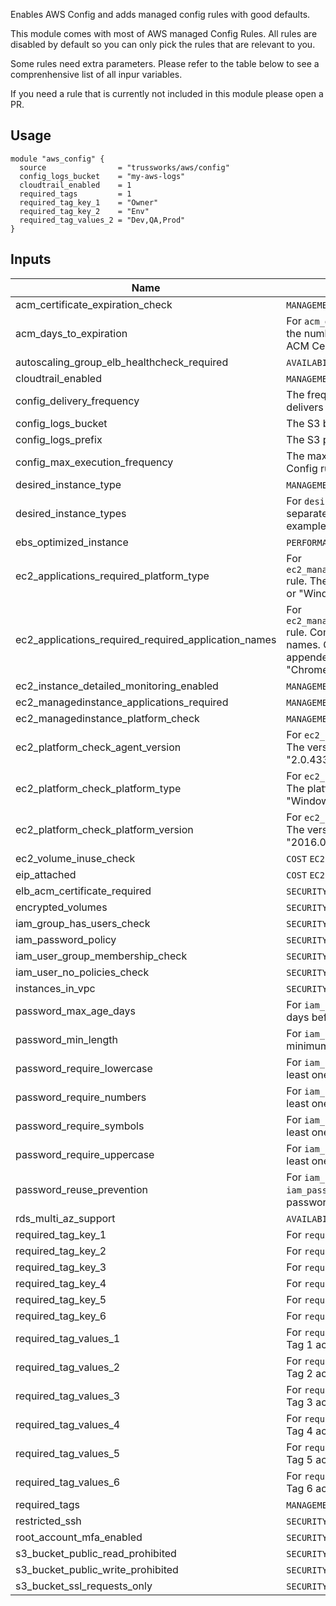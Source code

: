 Enables AWS Config and adds managed config rules with good defaults.

This module comes with most of AWS managed Config Rules. All rules are disabled by default so you can only pick the rules that are relevant to you.

Some rules need extra parameters. Please refer to the table below to see a comprenhensive list of all inpur variables.

If you need a rule that is currently not included in this module please open a PR.

## Usage

    module "aws_config" {
      source                = "trussworks/aws/config"
      config_logs_bucket    = "my-aws-logs"
      cloudtrail_enabled    = 1
      required_tags         = 1
      required_tag_key_1    = "Owner"
      required_tag_key_2    = "Env"
      required_tag_values_2 = "Dev,QA,Prod"
    }


## Inputs

| Name | Description | Type | Default | Required |
|------|-------------|:----:|:-----:|:-----:|
| acm_certificate_expiration_check | `MANAGEMENT` `ACM` Enable [this](https://docs.aws.amazon.com/config/latest/developerguide/acm-certificate-expiration-check.html) rule. | string | `0` | no |
| acm_days_to_expiration | For `acm_days_to_expiration` rule. Specify the number of days before the rule flags the ACM Certificate as noncompliant. | string | `14` | no |
| autoscaling_group_elb_healthcheck_required | `AVAILABILITY` `EC2` Enable [this](https://docs.aws.amazon.com/config/latest/developerguide/autoscaling-group-elb-healthcheck-required.html) rule. | string | `0` | no |
| cloudtrail_enabled | `MANAGEMENT` `CLOUDTRAIL` Enable [this](https://docs.aws.amazon.com/config/latest/developerguide/cloudtrail-enabled.html) rule. | string | `0` | no |
| config_delivery_frequency | The frequency with which AWS Config delivers configuration snapshots. | string | `Six_Hours` | no |
| config_logs_bucket | The S3 bucket for AWS Config logs. | string | - | yes |
| config_logs_prefix | The S3 prefix for AWS Config logs. | string | `config` | no |
| config_max_execution_frequency | The maximum frequency with which AWS Config runs evaluations for a rule. | string | `TwentyFour_Hours` | no |
| desired_instance_type | `MANAGEMENT` `EC2` Enable [this](https://docs.aws.amazon.com/config/latest/developerguide/desired-instance-type.html) rule. | string | `0` | no |
| desired_instance_types | For `desired_instance_types` rule. Comma-separated list of EC2 instance types (for example, "t2.small, m4.large, i2.xlarge"). | string | `` | no |
| ebs_optimized_instance | `PERFORMANCE` `EC2` `EBS` Enable [this](https://docs.aws.amazon.com/config/latest/developerguide/ebs-optimized-instance.html) rule. | string | `0` | no |
| ec2_applications_required_platform_type | For `ec2_managedinstance_applications_required` rule. The platform type (for example, "Linux" or "Windows"). | string | `` | no |
| ec2_applications_required_required_application_names | For `ec2_managedinstance_applications_required` rule. Comma-separated list of application names. Optionally, specify versions appended with ":" (for example, "Chrome:0.5.3, FireFox"). | string | `` | no |
| ec2_instance_detailed_monitoring_enabled | `MANAGEMENT` `EC2` Enable [this](https://docs.aws.amazon.com/config/latest/developerguide/ec2-instance-detailed-monitoring-enabled.html) rule. | string | `0` | no |
| ec2_managedinstance_applications_required | `MANAGEMENT` `EC2` Enable [this](https://docs.aws.amazon.com/config/latest/developerguide/ec2-managedinstance-applications-required.html) rule. | string | `0` | no |
| ec2_managedinstance_platform_check | `MANAGEMENT` `EC2` Enable [this](https://docs.aws.amazon.com/config/latest/developerguide/ec2-managedinstance-platform-check.html) rule. | string | `0` | no |
| ec2_platform_check_agent_version | For `ec2_platform_check_platform_type` rule. The version of the agent (for example, "2.0.433.0"). | string | `` | no |
| ec2_platform_check_platform_type | For `ec2_platform_check_platform_type` rule. The platform type (for example, "Linux" or "Windows"). | string | `` | no |
| ec2_platform_check_platform_version | For `ec2_platform_check_platform_type` rule. The version of the platform (for example, "2016.09"). | string | `` | no |
| ec2_volume_inuse_check | `COST` `EC2` `EBS` Enable [this](https://docs.aws.amazon.com/config/latest/developerguide/ec2-volume-inuse-check.html) rule. | string | `0` | no |
| eip_attached | `COST` `EC2` `VPC` Enable [this](https://docs.aws.amazon.com/config/latest/developerguide/eip-attached.html) rule. | string | `0` | no |
| elb_acm_certificate_required | `SECURITY` `EC2` `ELB` Enable [this](https://docs.aws.amazon.com/config/latest/developerguide/elb-acm-certificate-required.html) rule. | string | `0` | no |
| encrypted_volumes | `SECURITY` `EC2` `EBS` Enable [this](https://docs.aws.amazon.com/config/latest/developerguide/encrypted-volumes.html) rule. | string | `0` | no |
| iam_group_has_users_check | `SECURITY` `MANAGEMENT` `IAM` Enable [this](https://docs.aws.amazon.com/config/latest/developerguide/iam-group-has-users-check.html) rule. | string | `0` | no |
| iam_password_policy | `SECURITY` `IAM` Enable [this](https://docs.aws.amazon.com/config/latest/developerguide/iam-password-policy.html) rule. | string | `0` | no |
| iam_user_group_membership_check | `SECURITY` `MANAGEMENT` `IAM` Enable [this](https://docs.aws.amazon.com/config/latest/developerguide/iam-user-group-membership-check.html) rule. | string | `0` | no |
| iam_user_no_policies_check | `SECURITY` `MANAGEMENT` `IAM` Enable [this](https://docs.aws.amazon.com/config/latest/developerguide/iam-user-no-policies-check.html) rule. | string | `0` | no |
| instances_in_vpc | `SECURITY` `EC2` `VPC` Enable [this](https://docs.aws.amazon.com/config/latest/developerguide/ec2-instances-in-vpc.html) rule. | string | `0` | no |
| password_max_age_days | For `iam_password_policy` rule. Number of days before password expiration. | string | `90` | no |
| password_min_length | For `iam_password_policy` rule. Password minimum length. | string | `14` | no |
| password_require_lowercase | For `iam_password_policy` rule. Require at least one lowercase character in password. | string | `true` | no |
| password_require_numbers | For `iam_password_policy` rule. Require at least one number in password. | string | `true` | no |
| password_require_symbols | For `iam_password_policy` rule. Require at least one symbol in password. | string | `true` | no |
| password_require_uppercase | For `iam_password_policy` rule. Require at least one uppercase character in password. | string | `true` | no |
| password_reuse_prevention | For `iam_password_policy` rule. For `iam_password_policy` rule. Number of passwords before allowing reuse. | string | `24` | no |
| rds_multi_az_support | `AVAILABILITY` `RDS` Enable [this](https://docs.aws.amazon.com/config/latest/developerguide/rds-multi-az-support.html) rule. | string | `0` | no |
| required_tag_key_1 | For `required_tags` rule. Required Tag 1 | string | `` | no |
| required_tag_key_2 | For `required_tags` rule. Required Tag 2 | string | `` | no |
| required_tag_key_3 | For `required_tags` rule. Required Tag 3 | string | `` | no |
| required_tag_key_4 | For `required_tags` rule. Required Tag 4 | string | `` | no |
| required_tag_key_5 | For `required_tags` rule. Required Tag 5 | string | `` | no |
| required_tag_key_6 | For `required_tags` rule. Required Tag 6 | string | `` | no |
| required_tag_values_1 | For `required_tags` rule. Values that required Tag 1 accepts (ie. "Prod,QA,Dev") | string | `` | no |
| required_tag_values_2 | For `required_tags` rule. Values that required Tag 2 accepts (ie. "Prod,QA,Dev") | string | `` | no |
| required_tag_values_3 | For `required_tags` rule. Values that required Tag 3 accepts (ie. "Prod,QA,Dev") | string | `` | no |
| required_tag_values_4 | For `required_tags` rule. Values that required Tag 4 accepts (ie. "Prod,QA,Dev") | string | `` | no |
| required_tag_values_5 | For `required_tags` rule. Values that required Tag 5 accepts (ie. "Prod,QA,Dev") | string | `` | no |
| required_tag_values_6 | For `required_tags` rule. Values that required Tag 6 accepts (ie. "Prod,QA,Dev") | string | `` | no |
| required_tags | `MANAGEMENT` `COST` Enable [this](https://docs.aws.amazon.com/config/latest/developerguide/required-tags.html) rule. | string | `0` | no |
| restricted_ssh | `SECURITY` `EC2` `SSH` Enable [this](https://docs.aws.amazon.com/config/latest/developerguide/restricted-ssh.html) rule. | string | `0` | no |
| root_account_mfa_enabled | `SECURITY` `IAM` Enable [this](https://docs.aws.amazon.com/config/latest/developerguide/root-account-mfa-enabled.html) rule. | string | `0` | no |
| s3_bucket_public_read_prohibited | `SECURITY` `S3` Enable [this](https://docs.aws.amazon.com/config/latest/developerguide/s3-bucket-public-read-prohibited.html) rule. | string | `0` | no |
| s3_bucket_public_write_prohibited | `SECURITY` `S3` Enable [this](https://docs.aws.amazon.com/config/latest/developerguide/s3-bucket-public-write-prohibited.html) rule. | string | `0` | no |
| s3_bucket_ssl_requests_only | `SECURITY` `S3` Enable [this](https://docs.aws.amazon.com/config/latest/developerguide/s3-bucket-ssl-requests-only.html) rule. | string | `0` | no |


